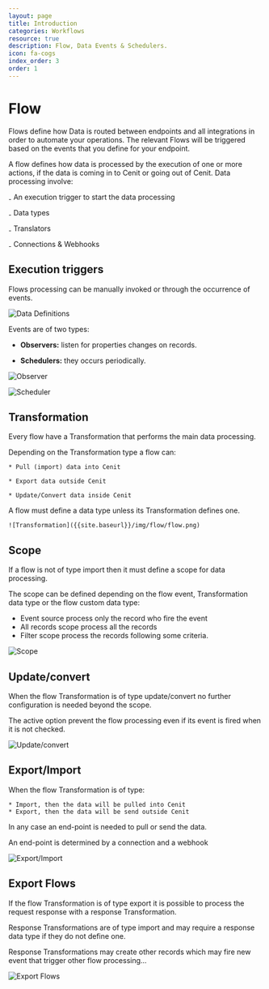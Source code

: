 ```yaml
---
layout: page
title: Introduction
categories: Workflows
resource: true
description: Flow, Data Events & Schedulers.
icon: fa-cogs
index_order: 3
order: 1
---
```



# Flow

Flows define how Data is routed between endpoints and all integrations in order to automate your operations. The relevant Flows will be triggered based on the events that you define for your endpoint.

A flow defines how data is processed by the execution of one or more actions, if the data is coming in to Cenit or going out of Cenit. Data processing involve:

₋ An execution trigger to start the data processing

₋ Data types

₋ Translators

₋ Connections & Webhooks


## Execution triggers

Flows processing can be manually invoked or through the occurrence of events.

![Data Definitions]({{site.baseurl}}/img/flow/trigger.png)

Events are of two types:

 * **Observers:** listen for properties changes on records.

 * **Schedulers:** they occurs periodically.

 ![Observer]({{site.baseurl}}/img/flow/observer.png)

 ![Scheduler]({{site.baseurl}}/img/flow/scheduler.png)

 ## Transformation

  Every flow have a Transformation that performs the main data processing.

  Depending on the Transformation type a flow can:

    * Pull (import) data into Cenit

    * Export data outside Cenit

    * Update/Convert data inside Cenit

  A flow must define a data type unless its Transformation defines one.

    ![Transformation]({{site.baseurl}}/img/flow/flow.png)

 ## Scope

  If a flow is not of type import then it must define a scope for data processing.

  The scope can be defined depending on the flow event, Transformation data type or the flow custom data type:

   * Event source process only the record who fire the event
   * All records scope process all the records
   * Filter scope process the records following some criteria.

   ![Scope]({{site.baseurl}}/img/flow/scope.png)

 ## Update/convert

   When the flow Transformation is of type update/convert no further configuration is needed beyond the scope.

   The active option prevent the flow processing even if its event is fired when it is not checked.

   ![Update/convert]({{site.baseurl}}/img/flow/update-convert.png)

 ## Export/Import

   When the flow Transformation is of type:

    * Import, then the data will be pulled into Cenit
    * Export, then the data will be send outside Cenit

   In any case an end-point is needed to pull or send the data.

   An end-point is determined by a connection and a webhook

   ![Export/Import]({{site.baseurl}}/img/flow/imp-exp.png)


 ## Export Flows

 If the flow Transformation is of type export it is possible to process the request response with a response Transformation.

 Response Transformations are of type import and may require a response data type if they do not define one.

 Response Transformations may create other records which may fire new event that trigger other flow processing…

  ![Export Flows]({{site.baseurl}}/img/flow/export.png)
